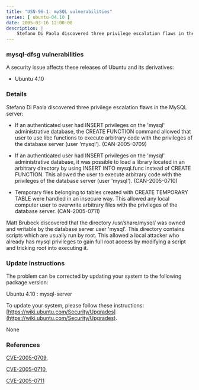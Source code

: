 ```yaml
---
title: "USN-96-1: mySQL vulnerabilities"
series: [ ubuntu-04.10 ]
date: 2005-03-16 12:00:00
description: |
    Stefano Di Paola discovered three privilege escalation flaws in the MySQL server:
--- 
```

 
### mysql-dfsg vulnerabilities

A security issue affects these releases of Ubuntu and its derivatives:

* Ubuntu 4.10

### Details

Stefano Di Paola discovered three privilege escalation flaws in the MySQL server:

- If an authenticated user had INSERT privileges on the &#39;mysql&#39; administrative database, the CREATE FUNCTION command allowed that user to use libc functions to execute arbitrary code with the privileges of the database server (user &#39;mysql&#39;). (CAN-2005-0709)

- If an authenticated user had INSERT privileges on the &#39;mysql&#39; administrative database, it was possible to load a library located in an arbitrary directory by using INSERT INTO mysql.func instead of CREATE FUNCTION. This allowed the user to execute arbitrary code with the privileges of the database server (user &#39;mysql&#39;). (CAN-2005-0710)

- Temporary files belonging to tables created with CREATE TEMPORARY TABLE were handled in an insecure way. This allowed any local computer user to overwrite arbitrary files with the privileges of the database server. (CAN-2005-0711)

Matt Brubeck discovered that the directory /usr/share/mysql/ was owned and writable by the database server user &#39;mysql&#39;. This directory contains scripts which are usually run by root. This allowed a local attacker who already has mysql privileges to gain full root access by modifying a script and tricking root into executing it.

### Update instructions

The problem can be corrected by updating your system to the following package version:

Ubuntu 4.10
 : mysql-server 

To update your system, please follow these instructions: [https://wiki.ubuntu.com/Security/Upgrades](https://wiki.ubuntu.com/Security/Upgrades).

None

### References

 [CVE-2005-0709](http://people.ubuntu.com/~ubuntu-security/cve/CVE-2005-0709), 

 [CVE-2005-0710](http://people.ubuntu.com/~ubuntu-security/cve/CVE-2005-0710), 

 [CVE-2005-0711](http://people.ubuntu.com/~ubuntu-security/cve/CVE-2005-0711)
 
